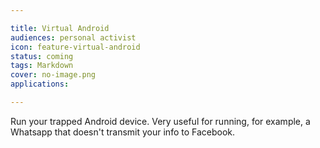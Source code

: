 ```yaml
---

title: Virtual Android
audiences: personal activist
icon: feature-virtual-android
status: coming
tags: Markdown
cover: no-image.png
applications:

---
```


Run your trapped Android device. Very useful for running, for example, a Whatsapp that doesn't transmit your info to Facebook.
